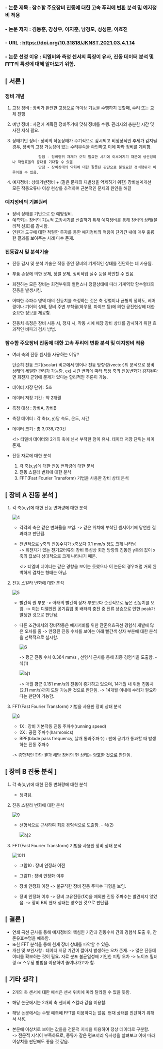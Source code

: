 ### - 논문 제목 : 잠수함 주요장비 진동에 대한 고속 푸리에 변환 분석 및 예지정비 적용  
### - 논문 저자 : 김동훈, 강상우, 이지훈, 남경모, 성성훈, 이효진
### - URL :  https://doi.org/10.31818/JKNST.2021.03.4.1.14

### - 논문 선정 이유 : 티엘비와 측정 센서의 특징이 유사, 진동 데이터 분석 및 FFT의 특성에 대해 알아보기 위함.

## [ 서론 ]

### 정비 개념

  1) 고장 정비 : 장비가 완전한 고장으로 더이상 기능을 수행하지 못할때, 수리 또는 교체 진행
  2) 예방 정비 : 사전에 계획된 정비주기에 맞춰 정비를 수행. 관리자의 충분한 시간 및 사전 지식 필요.    
  3) 상태기반 정비 : 장비의 작동상태가 주기적으로 감시되고 비정상적인 추세가 감지될 경우, 장비의 고장 가능성이 있는 수리부속을 확인하고 이에 따라 정비를 계획함.  
  
                     장점 - 정비행위 자체가 오직 필요한 시기에 이루어지기 때문에 생산성이나 작업효율의 증대를 기대할 수 있음.
                     단점 - 장비상태의 악화에 대한 잘못된 판단으로 불필요한 정비행위가 이루어질 수 있음.
                     
  4) 예지정비 : 상태기반정비 + (같은 문제의 재발생을 억제하기 위한) 장비설계개선                    
                모든 작동오류나 이상 현상를 추적하여 근본적인 문제의 원인을 해결


### 예지정비의 기본원리

- 장비 상태를 기반으로 한 예방정비.
- 예측되는 장비의 기능적 고장시기를 산출하기 위해 예지정비를 통해 장비의 상태(물리적 신호)를 감시함.
- 인원과 도구에 대한 적절한 투자를 통한 예지정비의 적용이 단기간 내에 매우 훌륭한 결과를 보여주는 사례 다수 존재.


### 진동감시 및 분석기술

- 진동 감시 및 분석 기술은 작동 중인 장비의 기계적인 상태를 진단하는 데 사용됨.
- 부품 손상에 의한 문제, 정렬 문제, 정비작업 실수 등을 확인할 수 있음.

- 회전하는 모든 장비는 회전부위의 밸런스나 정렬상태에 따라 기계역학 함수형태의 진동을 발생시킴.
- 어떠한 주파수 영역 대의 진동치를 측정하는 것은 
  축 정렬이나 균형의 정확도, 베어링이나 기어의 상태, 장비 주변 부착물(하우징, 파이프 등)에 의한 공진현상에 대한 중요한 정보를 제공함.
- 진동치 측정은 장비 시동 시, 정지 시, 작동 시에 해당 장비 상태를 감시하기 위한 효과적인 비파괴 검사 방법.


### 잠수함 주요장비 진동에 대한 고속 푸리에 변환 분석 및 예지정비 적용

- 여러 축의 진동 센서를 사용하는 이유?
   
   단순히 진동 크기(scalar) 비교에서 벗어나 진동 방향성(vector)의 분석으로 장비 상태의 세밀한 관리가 가능함.
   ex) 시간 변화에 따라 특정 축의 진동변화가 감지된다면 회전자 균형에 문제가 있다는 합리적인 추론이 가능.
                     
                     
- 데이터 저장 단위 : 5초
- 데이터 저장 기간 : 약 2개월
- 측정 대상 : 장비A, 장비B
- 측정 데이터 : 각 축(x, y)당 속도, 온도, 시간
- 데이터 크기 : 총 3,038,720건

  <!> 티엘비 데이터와 2개의 축에 센서 부착한 점이 유사. 데이터 저장 단위는 차이 존재.

- 진동 자료에 대한 분석
  1) 각 축(x,y)에 대한 진동 변화량에 대한 분석
  2) 진동 스칼라 변화에 대한 분석
  3) FFT(Fast Fourier Transform) 기법을 사용한 장비 상태 분석
  
  
## [ 장비 A 진동 분석 ]
 
  1) 각 축(x,y)에 대한 진동 변화량에 대한 분석
  
     ![4](https://user-images.githubusercontent.com/63287424/128481238-5fb71006-e34d-446f-97e1-b3050166815c.PNG)
     - 각각의 축은 같은 변화율을 보임. 
       -> 같은 위치에 부착된 센서이기에 당연한 결과라고 판단됨.
     - 전반적으로 y축의 진동수치가 x축보다 0.1 mm/s 정도 크게 나타남   
       -> 회전자가 있는 전기모터류의 장비 특성상 회전 방향의 진동인 y축의 값이 x축의 값보다 상대적으로 크게 나타나기 때문.
       
       <!> 티엘비 데이터는 같은 경향을 보이는 듯했으나 이 논문의 경우처럼 거의 완벽하게 겹치는 형태는 아님.
       
 
  2) 진동 스칼라 변화에 대한 분석
  
      ![5](https://user-images.githubusercontent.com/63287424/128481257-deb83673-561a-47ca-a77e-f3a4785c897f.PNG)
     - 빨간색 원 부분 -> 아래의 빨간색 상자 부분보다 순간적으로 높은 진동치를 보임.
                      -> 이는 디젤엔진 공기흡입 및 배터리 충전 중 전류 상승으로 인한 peak가 발생한 것으로 판단됨.
     
     - 다른 조건에서의 장비작동은 예지저비를 위한 잔존유효곡선 경험식 개발에 많은 오차를 줌
       -> 안정된 진동 수치를 보이는 아래 빨간색 상자 부분에 대한 분석을 선택적으로 실시함.
       
         ![6](https://user-images.githubusercontent.com/63287424/128481262-5660cb10-9228-4195-ac18-5337ae76666e.PNG)
         
       -> 평균 진동 수치 0.364 mm/s , 선형식 근사를 통해 최종 경험식을 도출함. - 식(1)
                                                                                
          ![식1](https://user-images.githubusercontent.com/63287424/128481270-0c616e4c-4fcb-465b-96c8-04755154f40e.PNG)
          
       -> 매월 평균 0.151 mm/s의 진동이 증가하고 있으며, 14개월 내 위험 진동치(2.11 mm/s)까지 도달 가능한 것으로 판단됨.
       -> 14개월 이내에 수리가 필요하다는 판단이 가능함.
  
  
  3) FFT(Fast Fourier Transform) 기법을 사용한 장비 상태 분석

     ![8](https://user-images.githubusercontent.com/63287424/128481281-191fe891-8ad0-496b-a8d1-254c0303a184.PNG)
     - 1X : 장비 기본작동 진동 주파수(running speed)
     - 2X : 공진 주파수(harmonics)
     - BPF(blade pass frequency, 날개 통과주파수) : 팬에 공기가 통과할 때 발생하는 진동 주파수
     
     -> 종합적인 판단 결과 해당 장비의 현 상태는 양호한 것으로 판단됨.
          
     

## [ 장비 B 진동 분석 ]

  1) 각 축(x,y)에 대한 진동 변화량에 대한 분석
  
     - 생략됨.
  
  2) 진동 스칼라 변화에 대한 분석
  
      ![9](https://user-images.githubusercontent.com/63287424/128481286-18c34c0b-1a59-48a8-9a61-9047802a7dd9.PNG)
   
     - 선형식으로 근사하여 최종 경험식으로 도출함. - 식(2)
  
          ![식2](https://user-images.githubusercontent.com/63287424/128481291-aa54f403-1346-4839-8614-7f5027ef7747.PNG)
  
  3) FFT(Fast Fourier Transform) 기법을 사용한 장비 상태 분석
  
      ![1011](https://user-images.githubusercontent.com/63287424/128481301-679e71c7-7d85-4ef9-b52b-238e02fc8ac3.PNG)
     - 그림10 : 장비 안정화 이전
     - 그림11 : 장비 안정화 이후
  
     - 장비 안정화 이전 -> 불규칙한 장비 진동 주파수 파형을 보임.
     - 장비 안정화 이후 -> 장비 고유진동(1X)을 제외한 진동 주파수는 발견되지 않았음.
                       -> 장비 B의 현재 상태는 양호한 것으로 판단됨.
                     
 ## [ 결론 ]
 
 - 연쇄 곡선 근사를 통해 예지정비의 핵심인 기간과 진동수치 간의 경험식 도출 후, 잔존유효수명을 예측함.
 - 또한 FFT 분석을 통해 현재 장비 상태를 파악할 수 있음.
 - 개선 및 보완사항 : 데이터 저장 기간이 짧아서 발생하는 오차 존재. -> 많은 진동데이터를 확보하는 것이 필요.
                     자료 분포 불균일성에 기인한 피팅 오차 -> 노이즈 필터링 or 스무딩 방법을 이용하여 줄여나가고자 함.
                     
                     
 ## [ 기타 생각 ]
 
 - 2개의 축 센서에 대한 해석은 센서 위치에 따라 달라질 수 있을 듯함.
 - 해당 논문에서는 2개의 축 센서의 스칼라 값을 이용함.
 
 - 해당 논문에서는 수명 예측에 FFT를 이용하지는 않음. 현재 상태를 진단하기 위해서 사용.
 
 - 본문에 이상치로 보이는 값들을 전문적 지식을 이용하여 정상 데이터로 구분함.  
    -> 전문적 지식이 부족하므로, 종류가 같은 펌프끼리 유사성을 살펴보고 이에 따라 이상치를 판단해도 좋을 것 같음.
    
